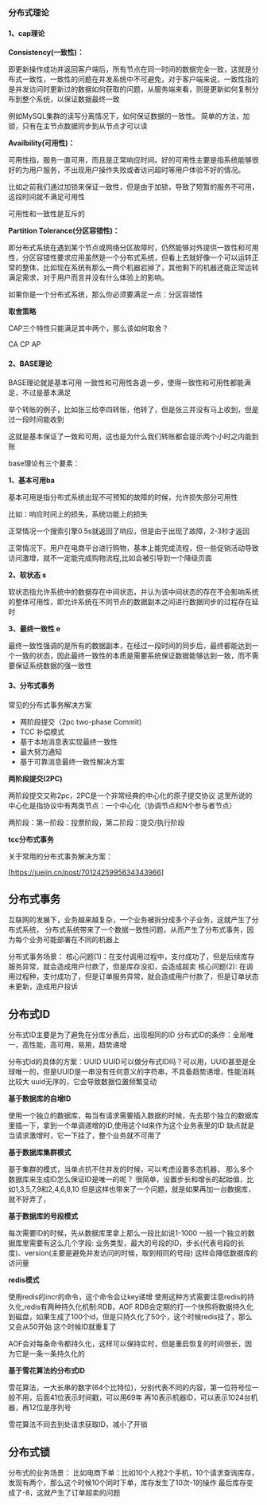 ### 分布式理论

#### 1、cap理论

**Consistency(一致性)：**

即更新操作成功并返回客户端后，所有节点在同一时间的数据完全一致，这就是分布式一致性，一致性的问题在并发系统中不可避免，对于客户端来说，一致性指的是并发访问时更新过的数据如何获取的问题，从服务端来看，则是更新如何复制分布到整个系统，以保证数据最终一致

例如MySQL集群的读写分离情况下，如何保证数据的一致性。
简单的方法，加锁，只有在主节点数据同步到从节点才可以读

**Availbility(可用性)：**

可用性指，服务一直可用，而且是正常响应时间。好的可用性主要是指系统能够很好的为用户服务，不出现用户操作失败或者访问超时等用户体验不好的情况。

比如之前我们通过加锁来保证一致性，但是由于加锁，导致了短暂的服务不可用，这段时间就不满足可用性

可用性和一致性是互斥的

**Partition Tolerance(分区容错性)：**

即分布式系统在遇到某个节点或网络分区故障时，仍然能够对外提供一致性和可用性，分区容错性要求应用虽然是一个分布式系统，但看上去就好像一个可以运转正常的整体，比如现在系统有那么一两个机器宕掉了，其他剩下的机器还能正常运转满足需求，对于用户而言并没有什么体验上的影响。


如果你是一个分布式系统，那么你必须要满足一点：分区容错性

**取舍策略**

CAP三个特性只能满足其中两个，那么该如何取舍？

CA CP AP


#### 2、BASE理论

BASE理论就是基本可用
一致性和可用性各退一步，使得一致性和可用性都能满足，不过是基本满足

举个转账的例子，比如张三给李四转账，他转了，但是张三并没有马上收到，但是过一段时间能收到

这就是基本保证了一致和可用，这也是为什么我们转账都会提示两个小时之内能到账

base理论有三个要素：

**1、基本可用ba**

基本可用是指分布式系统出现不可预知的故障的时候，允许损失部分可用性

比如：响应时间上的损失，系统功能上的损失

正常情况一个搜索引擎0.5s就返回了响应，但是由于出现了故障，2-3秒才返回

正常情况下，用户在电商平台进行购物，基本上能完成流程，但一些促销活动导致访问激增，就不一定能完成购物流程,比如会被引导到一个降级页面

**2、软状态 s**

软状态指允许系统中的数据存在中间状态，并认为该中间状态的存在不会影响系统的整体可用性，即允许系统在不同节点的数据副本之间进行数据同步的过程存在延时

**3、最终一致性 e**

最终一致性强调的是所有的数据副本，在经过一段时间的同步后，最终都能达到一个一致的状态，因此最终一致性的本质是需要系统保证数据能够达到一致，而不需要保证系统数据的强一致性

#### 3、分布式事务

常见的分布式事务解决方案
- 两阶段提交（2pc two-phase Commit)
- TCC 补偿模式
- 基于本地消息表实现最终一致性
- 最大努力通知
- 基于可靠消息最终一致性解决方案

**两阶段提交(2PC)**

两阶段提交又称2pc，2PC是一个非常经典的中心化的原子提交协议
这里所说的中心化是指协议中有两类节点：一个中心化（协调节点和N个参与者节点）

两阶段：第一阶段：投票阶段，第二阶段：提交/执行阶段

**tcc分布式事务**

关于常用的分布式事务解决方案：

[https://juejin.cn/post/7012425995634343966]

## 分布式事务

互联网的发展下，业务越来越复杂，一个业务被拆分成多个子业务，这就产生了分布式系统，
分布式系统带来了一个数据一致性问题，从而产生了分布式事务，因为每个业务可能部署在不同的机器上

分布式事务场景：
核心问题(1)：在支付调用过程中，支付成功了，但是后续库存服务异常，就会造成用户付款了，但是库存没扣，会造成超卖
核心问题(2): 在调用过程种，支付成功了，但是订单服务异常，就会造成用户付款了，但是订单状态未更新，造成用户投诉


## 分布式ID

分布式ID主要是为了避免在分库分表后，出现相同的ID
分布式ID的条件：全局唯一，高性能，高可用，易用，趋势递增

分布式Id的具体的方案：UUID
UUID可以做分布式ID吗？可以用，UUID甚至是全球唯一的，但是UUID是一串没有任何意义的字符串，不具备趋势递增，性能消耗比较大
uuid无序的，它会导致数据位置频繁变动

**基于数据库的自增ID**

使用一个独立的数据库，每当有请求需要插入数据的时候，先去那个独立的数据库里插一下，拿到一个单调递增的ID,使用这个Id来作为这个业务表里的ID
缺点就是当请求激增时，它一下挂了，整个业务就不可用了

**基于数据库集群模式**

基于集群的模式，当单点抗不住并发的时候，可以考虑设置多态机器，
那么多个数据库来生成ID怎么保证ID是唯一的呢？
很简单，设置步长和增长的起始值，比如1,3,5,7,9和2,4,6,8,10
但是这样也带来了一个问题，就是如果再加一台数据库，就不好弄了，

**基于数据库的号段模式**

每次需要ID的时候，先从数据库里拿上那么一段比如说1-1000
一般一个独立的数据库里需要有这么几个字段:
业务类型，最大的号段的ID，步长(代表号段的长度)、version(主要是避免并发访问的时候，取到相同的号段)
这样会降低数据库的访问量

**redis模式**

使用redis的incr的命令，这个命令会让key递增
使用这种方式需要注意redis的持久化,redis有两种持久化机制:RDB，AOF
RDB会定期的打一个快照将数据持久化到磁盘，如果生成了100个id，但是只持久化了50个，这个时候redis挂了，那么又会从50开始
这个时候ID就重复了

AOF会对每条命令都持久化，这样可以保持实时，但是重启恢复的时间很长，因为它是一条一条持久化的

**基于雪花算法的分布式ID**

雪花算法，一大长串的数字(64个比特位)，分别代表不同的内容，第一位符号位一般不用，后面41位表示时间戳，可以用69年
再10表示机器ID，可以表示1024台机器，再12位是序列号

雪花算法不同去到处请求获取ID，减小了开销

## 分布式锁

分布式的业务场景：
比如电商下单：比如10个人抢2个手机，10个请求查询库存，发现有两个，那么这个时候10个同时下单，库存发生了10次-1的操作
最后库存变成了-8，这就产生了订单超卖的问题